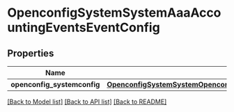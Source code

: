 # OpenconfigSystemSystemAaaAccountingEventsEventConfig

## Properties
Name | Type | Description | Notes
------------ | ------------- | ------------- | -------------
**openconfig_systemconfig** | [**OpenconfigSystemSystemOpenconfigsystemsystemAaaAccountingEventsConfig**](OpenconfigSystemSystemOpenconfigsystemsystemAaaAccountingEventsConfig.md) |  | [optional] 

[[Back to Model list]](../README.md#documentation-for-models) [[Back to API list]](../README.md#documentation-for-api-endpoints) [[Back to README]](../README.md)



